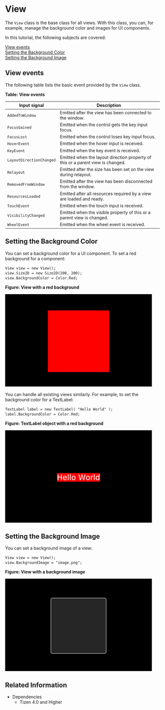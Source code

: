 # View

The `View` class is the base class for all views. With this class, you can, for example, manage the background color and images for UI components.

In this tutorial, the following subjects are covered:

[View events](#1)<br>
[Setting the Background Color](#2)<br>
[Setting the Background Image](#3)<br>

<a name="1"></a>
## View events

The following table lists the basic event provided by the `View` class.

**Table: View events**

| Input signal        | Description                                               |
| ------------------- | --------------------------------------------------------- |
| `AddedToWindow`     | Emitted after the view has been connected to the window.  |
| `FocusGained`       | Emitted when the control gets the key input focus.        |
| `FocusLost`         | Emitted when the control loses key input focus.           |
| `HoverEvent`        | Emitted when the hover input is received.                 |
| `KeyEvent`          | Emitted when the key event is received.                   |
| `LayoutDirectionChanged` | Emitted when  the layout direction property of this or a parent view is changed. |
| `Relayout`          | Emitted after the size has been set on the view during relayout. |
| `RemovedFromWindow` | Emitted after the view has been disconnected from the window. |
| `ResourcesLoaded`   | Emitted after all resources required by a view are loaded and ready. |
| `TouchEvent`        | Emitted when the touch input is received.                 |
| `VisibilityChanged` | Emitted when the visible property of this or a parent view is changed. |
| `WheelEvent`        | Emitted when the wheel event is received.                 |

<a name="2"></a>
## Setting the Background Color

You can set a background color for a UI component. To set a red background for a component:

```
View view = new View();
view.Size2D = new Size2D(200, 200);
view.BackgroundColor = Color.Red;
```

**Figure: View with a red background**

![View with a red background](./media/background_control_color.png)

You can handle all existing views similarly. For example, to set the background color for a TextLabel:

```
TextLabel label = new TextLabel( "Hello World" );
label.BackgroundColor = Color.Red;
```

**Figure: TextLabel object with a red background**

![TextLabel object with a red background](./media/background_textlabel.png)

<a name="3"></a>
## Setting the Background Image

You can set a background image of a view:

```
View view = new View();
view.BackgroundImage = "image.png";
```

**Figure: View with a background image**

![View with a background image](./media/background_image.png)

## Related Information
* Dependencies
  -   Tizen 4.0 and Higher
